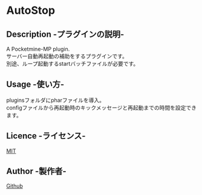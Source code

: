 
# AutoStop

## Description -プラグインの説明-
A Pocketmine-MP plugin. <br>
サーバー自動再起動の補助をするプラグインです。 <br>
別途、ループ起動するstartバッチファイルが必要です。 <br>

## Usage -使い方-
pluginsフォルダにpharファイルを導入。<br>
configファイルから再起動時のキックメッセージと再起動までの時間を設定できます。<br>

## Licence -ライセンス-
[MIT](https://github.com/tcnksm/tool/blob/master/LICENCE)

## Author -製作者-
[Github](https://github.com/shoki-3738) <br>
